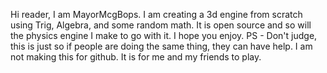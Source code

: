Hi reader, 
I am MayorMcgBops. I am creating a 3d engine from scratch using Trig, Algebra, and some random math. It is open source and so will the physics engine I make to go with it. I hope you enjoy. PS - Don't judge, this is just so if people are doing the same thing, they can have help. I am not making this for github. It is for me and my friends to play.
